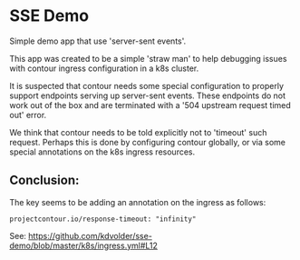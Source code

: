 SSE Demo
========

Simple demo app that use 'server-sent events'. 

This app was created to be a simple 'straw man' to help debugging issues 
with contour ingress configuration in a k8s cluster.

It is suspected that contour needs some special configuration to properly
support endpoints serving up server-sent events. These endpoints
do not work out of the box and are terminated with a '504 upstream request timed out' 
error.

We think that contour needs to be told explicitly not to 'timeout' such request. 
Perhaps this is done by configuring contour globally, or via some special
annotations on the k8s ingress resources.

## Conclusion:

The key seems to be adding an annotation on the ingress as follows:

```
projectcontour.io/response-timeout: "infinity"
```

See: https://github.com/kdvolder/sse-demo/blob/master/k8s/ingress.yml#L12

